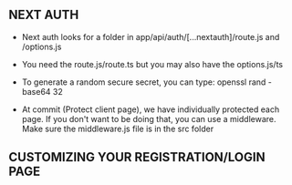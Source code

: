 ## NEXT AUTH ##
- Next auth looks for a folder in app/api/auth/[...nextauth]/route.js and /options.js

- You need the route.js/route.ts but you may also have the options.js/ts

- To generate a random secure secret, you can type: openssl rand -base64 32

- At commit (Protect client page), we have individually protected each page. If you don't want to be doing that, you can use a middleware. Make sure the middleware.js file is in the src folder

## CUSTOMIZING YOUR REGISTRATION/LOGIN PAGE ##